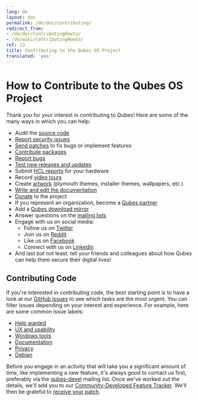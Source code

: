 ```yaml
---
lang: de
layout: doc
permalink: /de/doc/contributing/
redirect_from:
- /de/doc/ContributingHowto/
- /de/wiki/ContributingHowto/
ref: 13
title: Contributing to the Qubes OS Project
translated: 'yes'
---
```


How to Contribute to the Qubes OS Project
=========================================

Thank you for your interest in contributing to Qubes! Here are some of the many
ways in which you can help:

* Audit the [source code]
* [Report security issues]
* [Send patches][patch] to fix bugs or implement features
* [Contribute packages]
* [Report bugs]
* [Test new releases and updates]
* Submit [HCL reports] for your hardware
* Record [video tours]
* Create [artwork] (plymouth themes, installer themes, wallpapers, etc.)
* [Write and edit the documentation]
* [Donate] to the project
* If you represent an organization, become a [Qubes partner]
* Add a [Qubes download mirror]
* Answer questions on the [mailing lists]
* Engage with us on social media:
  * Follow us on [Twitter]
  * Join us on [Reddit]
  * Like us on [Facebook]
  * Connect with us on [LinkedIn]
* And last but not least, tell your friends and colleagues about how Qubes
  can help them secure their digital lives!

Contributing Code
-----------------

If you're interested in contributing code, the best starting point is to have a
look at our [GitHub issues] to see which tasks are the most urgent. You can
filter issues depending on your interest and experience. For example, here are
some common issue labels:

* [Help wanted](https://github.com/QubesOS/qubes-issues/issues?q=is%3Aissue+is%3Aopen+label%3A%22help+wanted%22&utf8=%E2%9C%93)
* [UX and usability](https://github.com/QubesOS/qubes-issues/issues?q=is%3Aissue+is%3Aopen+label%3AUX)
* [Windows tools](https://github.com/QubesOS/qubes-issues/issues?q=is%3Aissue+is%3Aopen+label%3A%22C%3A+windows+tools%22)
* [Documentation](https://github.com/QubesOS/qubes-issues/issues?q=is%3Aissue+is%3Aopen+label%3A%22C%3A+doc%22)
* [Privacy](https://github.com/QubesOS/qubes-issues/issues?utf8=%E2%9C%93&q=is%3Aissue%20is%3Aopen%20label%3A%22privacy%22%20)
* [Debian](https://github.com/QubesOS/qubes-issues/issues?q=is%3Aissue+is%3Aopen+label%3A%22C%3A+Debian%22)

Before you engage in an activity that will take you a significant amount of
time, like implementing a new feature, it's always good to contact us first,
preferably via the [qubes-devel] mailing list. Once we've worked out the
details, we'll add you to our [Community-Developed Feature Tracker]. We'll then
be grateful to [receive your patch][patch].


[source code]: /de/doc/source-code/
[Report security issues]: /de/security/
[patch]: /de/doc/source-code/#how-to-send-patches
[Contribute packages]: /de/doc/package-contributions
[Report bugs]: /de/doc/reporting-bugs/
[Test new releases and updates]: /de/doc/testing/
[HCL reports]: /de/doc/hcl/
[video tours]: /de/video-tours/
[artwork]: https://github.com/QubesOS/qubes-artwork
[Write and edit the documentation]: /de/doc/doc-guidelines
[mailing lists]: /de/support/
[Donate]: /de/donate/
[Qubes partner]: /de/partners/
[Twitter]: https://twitter.com/QubesOS
[Reddit]: https://www.reddit.com/r/Qubes/
[Facebook]: https://www.facebook.com/QubesOS
[LinkedIn]: https://www.linkedin.com/company/qubes-os/
[GitHub issues]: https://github.com/QubesOS/qubes-issues/issues
[qubes-devel]: /de/support/#qubes-devel
[Community-Developed Feature Tracker]: /qubes-issues/
[Qubes download mirror]: /de/downloads/mirrors/